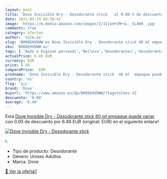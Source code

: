 ```yaml
---
layout: post
title: 'Dove Invisible Dry - Desodorante stick   al 0.00 % de descuento'
date: 2021-03-29 04:39:41
image: 'https://m.media-amazon.com/images/I/31jo4+CM+sL._SL400_.jpg'
comments: true
category: ofertas
author: 'tole.es'
slug: 'B006EHVDWW-es Dove Invisible Dry - Desodorante stick 40 ml empaque puede...'
sku: 'B006EHVDWW-es'
tags: [ 'Baño e higiene personal','Belleza','Desodorantes','desodorante','dove', ]
actualPrice: 6.49 EUR
currency: EUR
price: 6.49
comparePrice:  EUR
prodname: 'Dove Invisible Dry - Desodorante stick  40 ml  empaque puede variar '
country: 'es'
flag: '🇪🇸'
brand: 'Dove'
buyurl: 'https://www.amazon.es/dp/B006EHVDWW/?tag=tolees-21'
descuento: '0.00'
average: '6.49'
---
```


Está [Dove Invisible Dry - Desodorante stick  40 ml  empaque puede variar ](https://www.amazon.es/dp/B006EHVDWW/?tag=tolees-21) con 0.00 de descuento por 6.49 EUR (original:  EUR) en el siguiente enlace!

[![Dove Invisible Dry - Desodorante stick  ](https://m.media-amazon.com/images/I/31jo4+CM+sL._SL400_.jpg)](https://www.amazon.es/dp/B006EHVDWW/?tag=tolees-21)

ℹ️:

- Tipo de producto: Desodorante
- Género: Unisex Adultos
- Marca: Dove

[🛒 Ver la oferta!!](https://www.amazon.es/dp/B006EHVDWW/?tag=tolees-21)
